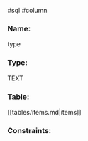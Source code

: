 #sql #column 

### Name:
type
### Type:
TEXT
### Table:
 [[tables/items.md|items]]

### Constraints:
